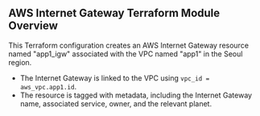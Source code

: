 ## AWS Internet Gateway Terraform Module Overview

This Terraform configuration creates an AWS Internet Gateway resource named "app1_igw" associated with the VPC named "app1" in the Seoul region.

- The Internet Gateway is linked to the VPC using `vpc_id = aws_vpc.app1.id`.
- The resource is tagged with metadata, including the Internet Gateway name, associated service, owner, and the relevant planet.
